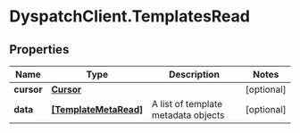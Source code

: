 # DyspatchClient.TemplatesRead

## Properties
Name | Type | Description | Notes
------------ | ------------- | ------------- | -------------
**cursor** | [**Cursor**](Cursor.md) |  | [optional] 
**data** | [**[TemplateMetaRead]**](TemplateMetaRead.md) | A list of template metadata objects | [optional] 


